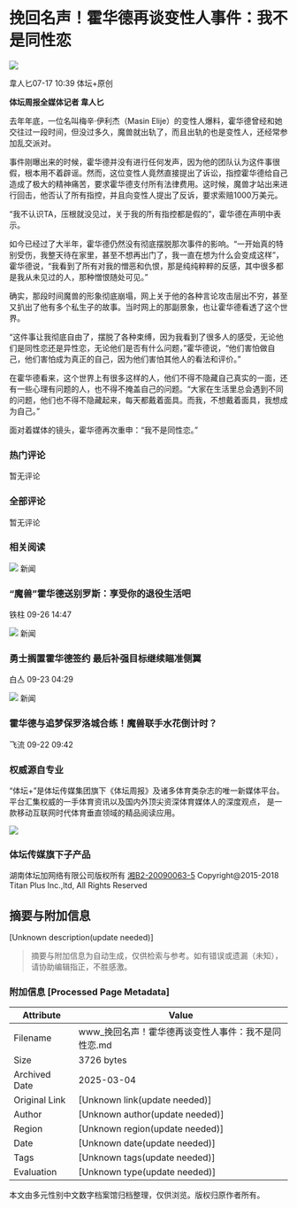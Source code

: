 # 挽回名声！霍华德再谈变性人事件：我不是同性恋

![](https://resource.ttplus.cn/editor/headphoto/user_default.jpg)

韋人匕07-17 10:39 体坛+原创

**体坛周报全媒体记者 韋人匕**

去年年底，一位名叫梅辛·伊利杰（Masin Elije）的变性人爆料，霍华德曾经和她交往过一段时间，但没过多久，魔兽就出轨了，而且出轨的也是变性人，还经常参加乱交派对。

事件刚曝出来的时候，霍华德并没有进行任何发声，因为他的团队认为这件事很假，根本用不着辟谣。然而，这位变性人竟然直接提出了诉讼，指控霍华德给自己造成了极大的精神痛苦，要求霍华德支付所有法律费用。这时候，魔兽才站出来进行回击，他否认了所有指控，并且向变性人提出了反诉，要求索赔1000万美元。

“我不认识TA，压根就没见过，关于我的所有指控都是假的”，霍华德在声明中表示。

如今已经过了大半年，霍华德仍然没有彻底摆脱那次事件的影响。“一开始真的特别受伤，我整天待在家里，甚至不想再出门了，我一直在想为什么会变成这样”，霍华德说，“我看到了所有对我的憎恶和仇恨，那是纯纯粹粹的反感，其中很多都是我从未见过的人，那种憎恨随处可见。”

确实，那段时间魔兽的形象彻底崩塌，网上关于他的各种言论攻击层出不穷，甚至又扒出了他有多个私生子的故事。当时网上的那副景象，也让霍华德看透了这个世界。

“这件事让我彻底自由了，摆脱了各种束缚，因为我看到了很多人的感受，无论他们是同性恋还是异性恋，无论他们是否有什么问题，”霍华德说，“他们害怕做自己，他们害怕成为真正的自己，因为他们害怕其他人的看法和评价。”

在霍华德看来，这个世界上有很多这样的人，他们不得不隐藏自己真实的一面，还有一些心理有问题的人，也不得不掩盖自己的问题。“大家在生活里总会遇到不同的问题，他们也不得不隐藏起来，每天都戴着面具。而我，不想戴着面具，我想成为自己。”

面对着媒体的镜头，霍华德再次重申：“我不是同性恋。”

### 热门评论

暂无评论

### 全部评论

暂无评论

### 相关阅读

![](https://resource.ttplus.cn/publish/app/data/2024/09/26/532092/3640951a-9855-4f45-91c6-19494c0eb673.png@!img02) 新闻

### “魔兽”霍华德送别罗斯：享受你的退役生活吧

铁柱    09-26 14:47

![](https://resource.ttplus.cn/publish/app/data/2023/09/23/491890/52b4597c-68d4-4230-bc03-75debf58a19a.png@!img02) 新闻

### 勇士搁置霍华德签约 最后补强目标继续瞄准侧翼

白亼    09-23 04:29

![](https://resource.ttplus.cn/publish/app/data/2023/09/22/491797/4b568a16-d355-4b77-99fe-32182f2aa9f3.png@!img02) 新闻

### 霍华德与追梦保罗洛城合练！魔兽联手水花倒计时？

飞流    09-22 09:42

### 权威源自专业

“体坛+”是体坛传媒集团旗下《体坛周报》及诸多体育类杂志的唯一新媒体平台。 平台汇集权威的一手体育资讯以及国内外顶尖资深体育媒体人的深度观点， 是一款移动互联网时代体育垂直领域的精品阅读应用。

![](https://resource.ttplus.cn/h5/ttplus-gw5.1/images/pic_down_code.png)

### 体坛传媒旗下子产品

湖南体坛加网络有限公司版权所有 [湘B2-20090063-5](http://beian.miit.gov.cn/) Copyright@2015-2018 Titan Plus Inc.,ltd, All Rights Reserved
<!-- tcd_original_link https://www.ttplus.cn/publish/app/data/2019/07/17/255873/os_news.html -->


## 摘要与附加信息

<!-- tcd_abstract -->
[Unknown description(update needed)]
<!-- tcd_abstract_end -->

> 摘要与附加信息为自动生成，仅供检索与参考。如有错误或遗漏（未知），请协助编辑指正，不胜感激。

### 附加信息 [Processed Page Metadata]

| Attribute       | Value                                  |
|-----------------|----------------------------------------|
| Filename        | www_挽回名声！霍华德再谈变性人事件：我不是同性恋.md                             |
| Size            | 3726 bytes                           |
| Archived Date   | 2025-03-04                             |
| Original Link   | [Unknown link(update needed)]                       |
| Author          | [Unknown author(update needed)]                               |
| Region          | [Unknown region(update needed)]                               |
| Date            | [Unknown date(update needed)]                                 |
| Tags            | [Unknown tags(update needed)]                                 |
| Evaluation            | [Unknown type(update needed)]                                 |
<!-- tcd_table_end -->

本文由多元性别中文数字档案馆归档整理，仅供浏览。版权归原作者所有。
